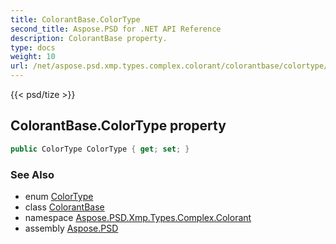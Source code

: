 ```yaml
---
title: ColorantBase.ColorType
second_title: Aspose.PSD for .NET API Reference
description: ColorantBase property. 
type: docs
weight: 10
url: /net/aspose.psd.xmp.types.complex.colorant/colorantbase/colortype/
---
```

{{< psd/tize >}}
## ColorantBase.ColorType property

```csharp
public ColorType ColorType { get; set; }
```

### See Also

* enum [ColorType](../../colortype/)
* class [ColorantBase](../)
* namespace [Aspose.PSD.Xmp.Types.Complex.Colorant](../../colorantbase/)
* assembly [Aspose.PSD](../../../)


